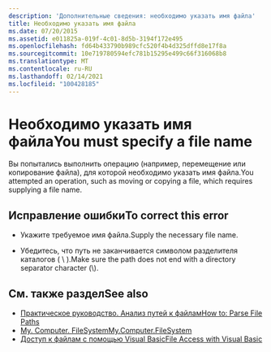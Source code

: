```yaml
---
description: 'Дополнительные сведения: необходимо указать имя файла'
title: Необходимо указать имя файла
ms.date: 07/20/2015
ms.assetid: e011825a-019f-4c01-8d5b-3194f172e495
ms.openlocfilehash: fd64b433790b989cfc520f4b4d325dffd8e17f8a
ms.sourcegitcommit: 10e719780594efc781b15295e499c66f316068b8
ms.translationtype: MT
ms.contentlocale: ru-RU
ms.lasthandoff: 02/14/2021
ms.locfileid: "100428185"
---
```

# <a name="you-must-specify-a-file-name"></a><span data-ttu-id="a0eac-103">Необходимо указать имя файла</span><span class="sxs-lookup"><span data-stu-id="a0eac-103">You must specify a file name</span></span>

<span data-ttu-id="a0eac-104">Вы попытались выполнить операцию (например, перемещение или копирование файла), для которой необходимо указать имя файла.</span><span class="sxs-lookup"><span data-stu-id="a0eac-104">You attempted an operation, such as moving or copying a file, which requires supplying a file name.</span></span>  
  
## <a name="to-correct-this-error"></a><span data-ttu-id="a0eac-105">Исправление ошибки</span><span class="sxs-lookup"><span data-stu-id="a0eac-105">To correct this error</span></span>  
  
- <span data-ttu-id="a0eac-106">Укажите требуемое имя файла.</span><span class="sxs-lookup"><span data-stu-id="a0eac-106">Supply the necessary file name.</span></span>  
  
- <span data-ttu-id="a0eac-107">Убедитесь, что путь не заканчивается символом разделителя каталогов ( \\ ).</span><span class="sxs-lookup"><span data-stu-id="a0eac-107">Make sure the path does not end with a directory separator character (\\).</span></span>  
  
## <a name="see-also"></a><span data-ttu-id="a0eac-108">См. также раздел</span><span class="sxs-lookup"><span data-stu-id="a0eac-108">See also</span></span>

- [<span data-ttu-id="a0eac-109">Практическое руководство. Анализ путей к файлам</span><span class="sxs-lookup"><span data-stu-id="a0eac-109">How to: Parse File Paths</span></span>](../developing-apps/programming/drives-directories-files/how-to-parse-file-paths.md)
- [<span data-ttu-id="a0eac-110">My. Computer. FileSystem</span><span class="sxs-lookup"><span data-stu-id="a0eac-110">My.Computer.FileSystem</span></span>](xref:Microsoft.VisualBasic.FileIO.FileSystem)
- [<span data-ttu-id="a0eac-111">Доступ к файлам с помощью Visual Basic</span><span class="sxs-lookup"><span data-stu-id="a0eac-111">File Access with Visual Basic</span></span>](../developing-apps/programming/drives-directories-files/file-access.md)

